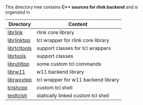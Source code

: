 This directory tree contains **C++ sources for rlink backend**
and is organized in

| Directory | Content |
| --------- | ------- |
| [librlink](librlink)         | rlink core library |
| [librlinktpp](librlinktpp)   | tcl wrapper for rlink core library |
| [librtcltools](librtcltools) | support classes for tcl wrappers |
| [librtools](librtools)       | support classes |
| [librutiltpp](librutiltpp)   | some custom tcl commands |
| [librw11](librw11)           | w11 backend library |
| [librwxxtpp](librwxxtpp)     | tcl wrapper for w11 backend library |
| [tclshcpp](tclshcpp)         | custom tcl shell |
| [testtclsh](testtclsh)       | statically linked custom tcl shell |
